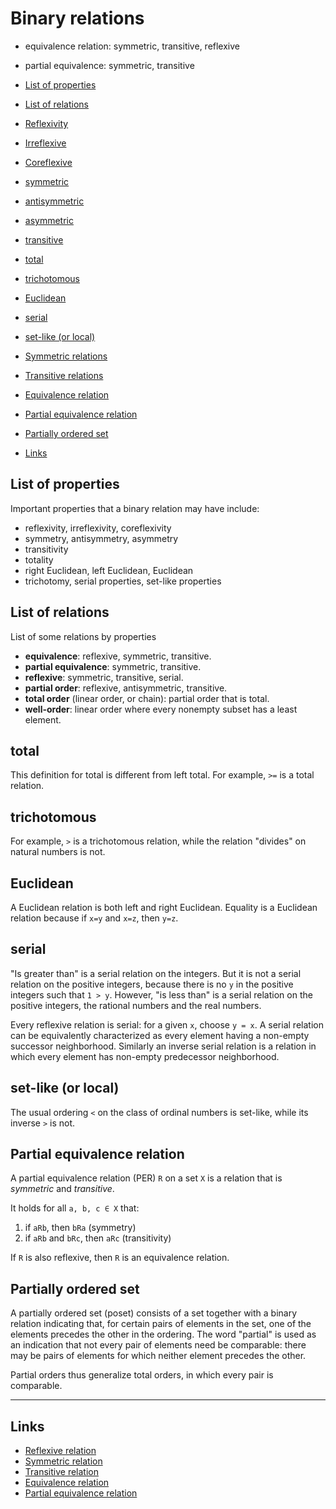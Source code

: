 # Binary relations

- equivalence relation: symmetric, transitive, reflexive
- partial equivalence: symmetric, transitive


- [List of properties](#list-of-properties)
- [List of relations](#list-of-relations)
- [Reflexivity](#reflexivity)
- [Irreflexive](#irreflexive)
- [Coreflexive](#coreflexive)
- [symmetric](#symmetric)
- [antisymmetric](#antisymmetric)
- [asymmetric](#asymmetric)
- [transitive](#transitive)
- [total](#total)
- [trichotomous](#trichotomous)
- [Euclidean](#euclidean)
- [serial](#serial)
- [set-like (or local)](#set-like-or-local)
- [Symmetric relations](#symmetric-relations)
- [Transitive relations](#transitive-relations)
- [Equivalence relation](#equivalence-relation)
- [Partial equivalence relation](#partial-equivalence-relation)
- [Partially ordered set](#partially-ordered-set)
- [Links](#links)

## List of properties
Important properties that a binary relation may have include:
- reflexivity, irreflexivity, coreflexivity
- symmetry, antisymmetry, asymmetry
- transitivity
- totality
- right Euclidean, left Euclidean, Euclidean
- trichotomy, serial properties, set-like properties


## List of relations
List of some relations by properties
- **equivalence**: reflexive, symmetric, transitive.
- **partial equivalence**: symmetric, transitive.
- **reflexive**: symmetric, transitive, serial.
- **partial order**: reflexive, antisymmetric, transitive.
- **total order** (linear order, or chain): partial order that is total.
- **well-order**: linear order where every nonempty subset has a least element.



## total
This definition for total is different from left total. 
For example, `>=` is a total relation.

## trichotomous
For example, `>` is a trichotomous relation, while the relation "divides" on natural numbers is not.

## Euclidean
A Euclidean relation is both left and right Euclidean. Equality is a Euclidean relation because if `x=y` and `x=z`, then `y=z`.

## serial
"Is greater than" is a serial relation on the integers.
But it is not a serial relation on the positive integers, because there is no `y` in the positive integers such that `1 > y`. 
However, "is less than" is a serial relation on the positive integers, the rational numbers and the real numbers.

Every reflexive relation is serial: for a given `x`, choose `y = x`.
A serial relation can be equivalently characterized as every element having a non-empty successor neighborhood. Similarly an inverse serial relation is a relation in which every element has non-empty predecessor neighborhood.

## set-like (or local)
The usual ordering `<` on the class of ordinal numbers is set-like, while its inverse `>` is not.





## Partial equivalence relation
A partial equivalence relation (PER) `R` on a set `X` is a relation that is _symmetric_ and _transitive_.

It holds for all `a, b, c ∈ X` that:
1. if `aRb`, then `bRa` (symmetry)
2. if `aRb` and `bRc`, then `aRc` (transitivity)

If `R` is also reflexive, then `R` is an equivalence relation.



## Partially ordered set
A partially ordered set (poset) consists of a set together with a binary relation indicating that, for certain pairs of elements in the set, one of the elements precedes the other in the ordering. The word "partial" is used as an indication that not every pair of elements need be comparable: there may be pairs of elements for which neither element precedes the other.

Partial orders thus generalize total orders, in which every pair is comparable.





---


## Links
- [Reflexive relation](http://www.wikipedia.com/en/Reflexive_relation)
- [Symmetric relation](http://www.wikipedia.com/en/Symmetric_relation)
- [Transitive relation](http://www.wikipedia.com/en/Transitive_relation)
- [Equivalence relation](http://www.wikipedia.com/en/Equivalence_relation)
- [Partial equivalence relation](http://www.wikipedia.com/en/Partial_equivalence_relation)
